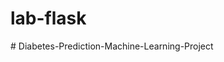 # lab-flask 
 #   D i a b e t e s - P r e d i c t i o n - M a c h i n e - L e a r n i n g - P r o j e c t 
 

 
 
